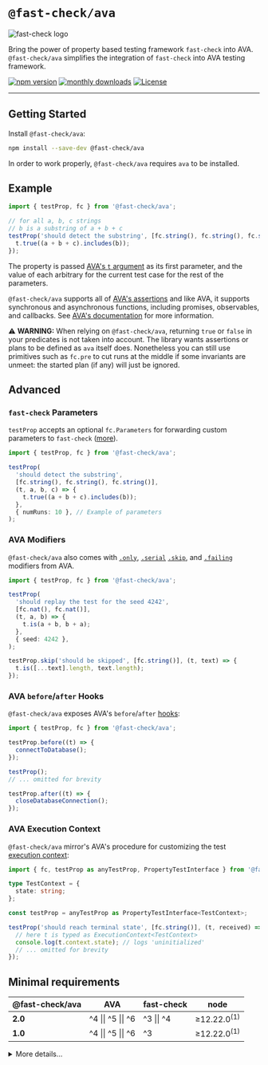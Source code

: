 # `@fast-check/ava`

![fast-check logo](https://fast-check.dev/assets/images/logo.png)

Bring the power of property based testing framework `fast-check` into AVA.
`@fast-check/ava` simplifies the integration of `fast-check` into AVA testing framework.

<a href="https://badge.fury.io/js/@fast-check%2Fava"><img src="https://badge.fury.io/js/@fast-check%2Fava.svg" alt="npm version" /></a>
<a href="https://www.npmjs.com/package/@fast-check/ava"><img src="https://img.shields.io/npm/dm/@fast-check%2Fava" alt="monthly downloads" /></a>
<a href="https://github.com/dubzzz/fast-check/blob/main/packages/ava/LICENSE"><img src="https://img.shields.io/npm/l/@fast-check%2Fava.svg" alt="License" /></a>

---

## Getting Started

Install `@fast-check/ava`:

```bash
npm install --save-dev @fast-check/ava
```

In order to work properly, `@fast-check/ava` requires `ava` to be installed.

## Example

```typescript
import { testProp, fc } from '@fast-check/ava';

// for all a, b, c strings
// b is a substring of a + b + c
testProp('should detect the substring', [fc.string(), fc.string(), fc.string()], (t, a, b, c) => {
  t.true((a + b + c).includes(b));
});
```

The property is passed [AVA's `t` argument](https://github.com/avajs/ava/blob/main/docs/02-execution-context.md#execution-context-t-argument) as its first parameter, and the value of each arbitrary for the current test case for the rest of the parameters.

`@fast-check/ava` supports all of [AVA's assertions](https://github.com/avajs/ava/blob/main/docs/03-assertions.md#assertions) and like AVA, it supports synchronous and asynchronous functions, including promises, observables, and callbacks. See [AVA's documentation](https://github.com/avajs/ava/blob/main/docs/01-writing-tests.md#declaring-test) for more information.

⚠️ **WARNING:** When relying on `@fast-check/ava`, returning `true` or `false` in your predicates is not taken into account. The library wants assertions or plans to be defined as `ava` itself does. Nonetheless you can still use primitives such as `fc.pre` to cut runs at the middle if some invariants are unmeet: the started plan (if any) will just be ignored.

## Advanced

### `fast-check` Parameters

`testProp` accepts an optional `fc.Parameters` for forwarding custom parameters to `fast-check` ([more](https://fast-check.dev/docs/core-blocks/runners/#assert)).

```typescript
import { testProp, fc } from '@fast-check/ava';

testProp(
  'should detect the substring',
  [fc.string(), fc.string(), fc.string()],
  (t, a, b, c) => {
    t.true((a + b + c).includes(b));
  },
  { numRuns: 10 }, // Example of parameters
);
```

### AVA Modifiers

`@fast-check/ava` also comes with [`.only`], [`.serial`] [`.skip`], and [`.failing`] modifiers from AVA.

```typescript
import { testProp, fc } from '@fast-check/ava';

testProp(
  'should replay the test for the seed 4242',
  [fc.nat(), fc.nat()],
  (t, a, b) => {
    t.is(a + b, b + a);
  },
  { seed: 4242 },
);

testProp.skip('should be skipped', [fc.string()], (t, text) => {
  t.is([...text].length, text.length);
});
```

[`.only`]: https://github.com/avajs/ava/blob/main/docs/01-writing-tests.md#running-specific-tests
[`.serial`]: https://github.com/avajs/ava/blob/main/docs/01-writing-tests.md#running-tests-serially
[`.skip`]: https://github.com/avajs/ava/blob/main/docs/01-writing-tests.md#skipping-tests
[`.failing`]: https://github.com/avajs/ava/blob/main/docs/01-writing-tests.md#failing-tests

### AVA `before`/`after` Hooks

`@fast-check/ava` exposes AVA's `before`/`after` [hooks]:

```typescript
import { testProp, fc } from '@fast-check/ava';

testProp.before((t) => {
  connectToDatabase();
});

testProp();
// ... omitted for brevity

testProp.after((t) => {
  closeDatabaseConnection();
});
```

[hooks]: https://github.com/avajs/ava/blob/main/docs/01-writing-tests.md#before--after-hooks

### AVA Execution Context

`@fast-check/ava` mirror's AVA's procedure for customizing the test [execution context]:

```typescript
import { fc, testProp as anyTestProp, PropertyTestInterface } from '@fast-check/ava';

type TestContext = {
  state: string;
};

const testProp = anyTestProp as PropertyTestInterface<TestContext>;

testProp('should reach terminal state', [fc.string()], (t, received) => {
  // here t is typed as ExecutionContext<TestContext>
  console.log(t.context.state); // logs 'uninitialized'
  // ... omitted for brevity
});
```

[execution context]: https://github.com/avajs/ava/blob/main/docs/02-execution-context.md

## Minimal requirements

| @fast-check/ava | AVA                | fast-check | node                   |
| --------------- | ------------------ | ---------- | ---------------------- |
| **2.0**         | ^4 \|\| ^5 \|\| ^6 | ^3 \|\| ^4 | ≥12.22.0<sup>(1)</sup> |
| **1.0**         | ^4 \|\| ^5 \|\| ^6 | ^3         | ≥12.22.0<sup>(1)</sup> |

<details>
<summary>More details...</summary>

1. As for ava 4.

</details>
